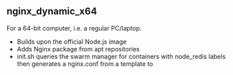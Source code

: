 ## nginx\_dynamic\_x64

For a 64-bit computer, i.e. a regular PC/laptop.

- Builds upon the official Node.js image
- Adds Nginx package from apt repositories
- init.sh queries the swarm manager for containers with node_redis 
labels then generates a nginx.conf from a template to
